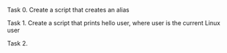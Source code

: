 Task 0. Create a script that creates an alias

Task 1. Create a script that prints hello user, where user is the current Linux user

Task 2. 
